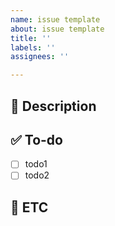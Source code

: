 ```yaml
---
name: issue template
about: issue template
title: ''
labels: ''
assignees: ''

---
```


## :page_with_curl: Description
<!-- 진행할 작업을 설명해주세요 -->

## :white_check_mark: To-do
<!-- 작업을 수행하기 위해 해야할 태스크를 작성해주세요 -->
- [ ] todo1
- [ ] todo2

## :date: ETC
<!-- 특이사항 및 예정 개발 일정을 작성해주세요 -->
